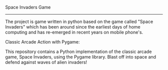   Space Invaders Game
 _______________________________________________________________________________________________________________________________________________________________________________________________________________________

The project is game written in python based on the game called "Space Invaders" which has been around since the earliest days of home computing and has re-emerged in recent years on mobile phone's.

Classic Arcade Action with Pygame:

This repository contains a Python implementation of the classic arcade game, Space Invaders, using the Pygame library. Blast off into space and defend against waves of alien invaders!
